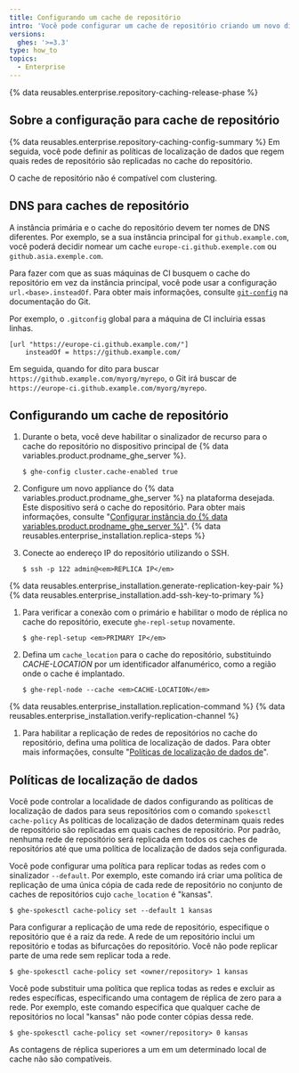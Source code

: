 ```yaml
---
title: Configurando um cache de repositório
intro: 'Você pode configurar um cache de repositório criando um novo dispositivo, conectando o cache do repositório ao dispositivo primário e configurando a replicação das redes de repositórios no cache do repositório.'
versions:
  ghes: '>=3.3'
type: how_to
topics:
  - Enterprise
---
```


{% data reusables.enterprise.repository-caching-release-phase %}

## Sobre a configuração para cache de repositório

{% data reusables.enterprise.repository-caching-config-summary %} Em seguida, você pode definir as políticas de localização de dados que regem quais redes de repositório são replicadas no cache do repositório.

O cache de repositório não é compatível com clustering.

## DNS para caches de repositório

A instância primária e o cache do repositório devem ter nomes de DNS diferentes. Por exemplo, se a sua instância principal for `github.example.com`, você poderá decidir nomear um cache `europe-ci.github.exemple.com` ou `github.asia.exemple.com`.

Para fazer com que as suas máquinas de CI busquem o cache do repositório em vez da instância principal, você pode usar a configuração `url.<base>.insteadOf`. Para obter mais informações, consulte [`git-config`](https://git-scm.com/docs/git-config#Documentation/git-config.txt-urlltbasegtinsteadOf) na documentação do Git.

Por exemplo, o `.gitconfig` global para a máquina de CI incluiria essas linhas.

```
[url "https://europe-ci.github.example.com/"]
    insteadOf = https://github.example.com/
```

Em seguida, quando for dito para buscar `https://github.example.com/myorg/myrepo`, o Git irá buscar de `https://europe-ci.github.example.com/myorg/myrepo`.

## Configurando um cache de repositório

1. Durante o beta, você deve habilitar o sinalizador de recurso para o cache do repositório no dispositivo principal de {% data variables.product.prodname_ghe_server %}.

   ```
   $ ghe-config cluster.cache-enabled true
   ```

1. Configure um novo appliance do {% data variables.product.prodname_ghe_server %} na plataforma desejada. Este dispositivo será o cache do repositório. Para obter mais informações, consulte "[Configurar instância do {% data variables.product.prodname_ghe_server %}](/admin/guides/installation/setting-up-a-github-enterprise-server-instance)".
{% data reusables.enterprise_installation.replica-steps %}
1. Conecte ao endereço IP do repositório utilizando o SSH.

   ```shell
   $ ssh -p 122 admin@<em>REPLICA IP</em>
   ```

{% data reusables.enterprise_installation.generate-replication-key-pair %}
{% data reusables.enterprise_installation.add-ssh-key-to-primary %}
1. Para verificar a conexão com o primário e habilitar o modo de réplica no cache do repositório, execute `ghe-repl-setup` novamente.

   ```shell
   $ ghe-repl-setup <em>PRIMARY IP</em>
   ```

1. Defina um `cache_location` para o cache do repositório, substituindo *CACHE-LOCATION* por um identificador alfanumérico, como a região onde o cache é implantado.

   ```shell
   $ ghe-repl-node --cache <em>CACHE-LOCATION</em>
   ```

{% data reusables.enterprise_installation.replication-command %}
{% data reusables.enterprise_installation.verify-replication-channel %}
1. Para habilitar a replicação de redes de repositórios no cache do repositório, defina uma política de localização de dados. Para obter mais informações, consulte "[Políticas de localização de dados de](#data-location-policies)".

## Políticas de localização de dados

Você pode controlar a localidade de dados configurando as políticas de localização de dados para seus repositórios com o comando `spokesctl cache-policy` As políticas de localização de dados determinam quais redes de repositório são replicadas em quais caches de repositório. Por padrão, nenhuma rede de repositório será replicada em todos os caches de repositórios até que uma política de localização de dados seja configurada.

Você pode configurar uma política para replicar todas as redes com o sinalizador `--default`. Por exemplo, este comando irá criar uma política de replicação de uma única cópia de cada rede de repositório no conjunto de caches de repositórios cujo `cache_location` é "kansas".

 ```
 $ ghe-spokesctl cache-policy set --default 1 kansas
 ```

Para configurar a replicação de uma rede de repositório, especifique o repositório que é a raiz da rede. A rede de um repositório inclui um repositório e todas as bifurcações do repositório. Você não pode replicar parte de uma rede sem replicar toda a rede.

```
$ ghe-spokesctl cache-policy set <owner/repository> 1 kansas
```

Você pode substituir uma política que replica todas as redes e excluir as redes específicas, especificando uma contagem de réplica de zero para a rede. Por exemplo, este comando especifica que qualquer cache de repositórios no local "kansas" não pode conter cópias dessa rede.

```
$ ghe-spokesctl cache-policy set <owner/repository> 0 kansas
```

As contagens de réplica superiores a um em um determinado local de cache não são compatíveis.
